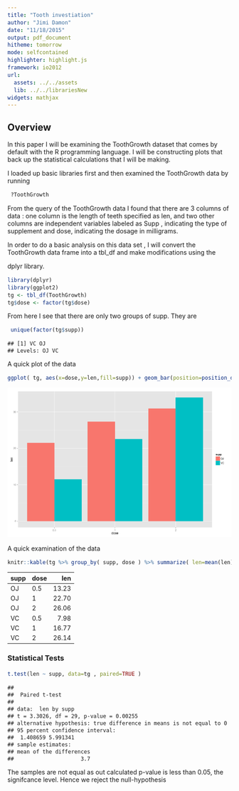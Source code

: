```yaml
---
title: "Tooth investiation"
author: "Jimi Damon"
date: "11/18/2015"
output: pdf_document
hitheme: tomorrow
mode: selfcontained
highlighter: highlight.js
framework: io2012
url:
  assets: ../../assets
  lib: ../../librariesNew
widgets: mathjax
---
```



## Overview

In this paper I will be examining the ToothGrowth dataset that comes
by default with the R programming language.  I will be constructing
plots that back up the statistical calculations that I will be making.

I loaded up basic libraries first and then examined the ToothGrowth
data by running 

```r
 ?ToothGrowth
```
From the query of the ToothGrowth data I found that there are 3
columns of data : one column is the length of teeth specified as len,
and two other columns are independent variables labeled as Supp ,
indicating the type of supplement and dose, indicating the dosage in milligrams.

In order to do a basic analysis on this data set , I will convert the 
ToothGrowth data frame into a tbl_df and make modifications using the

dplyr library.

```r
library(dplyr)
library(ggplot2)
tg <- tbl_df(ToothGrowth)
tg$dose <- factor(tg$dose)
```
From here I see that there are only two groups of supp. They are

```r
 unique(factor(tg$supp))
```

```
## [1] VC OJ
## Levels: OJ VC
```

A quick plot of the data

```r
ggplot( tg, aes(x=dose,y=len,fill=supp)) + geom_bar(position=position_dodge(), stat="identity") 
```

![plot of chunk unnamed-chunk-4](./figure/unnamed-chunk-4-1.png) 

A quick examination of the data

```r
knitr::kable(tg %>% group_by( supp, dose ) %>% summarize( len=mean(len) ) %>% arrange(dose))
```



|supp |dose |   len|
|:----|:----|-----:|
|OJ   |0.5  | 13.23|
|OJ   |1    | 22.70|
|OJ   |2    | 26.06|
|VC   |0.5  |  7.98|
|VC   |1    | 16.77|
|VC   |2    | 26.14|


### Statistical Tests

```r
t.test(len ~ supp, data=tg , paired=TRUE )
```

```
## 
## 	Paired t-test
## 
## data:  len by supp
## t = 3.3026, df = 29, p-value = 0.00255
## alternative hypothesis: true difference in means is not equal to 0
## 95 percent confidence interval:
##  1.408659 5.991341
## sample estimates:
## mean of the differences 
##                     3.7
```

The samples are not equal as out calculated p-value is less than
0.05, the signifcance level.   Hence we reject the null-hypothesis
